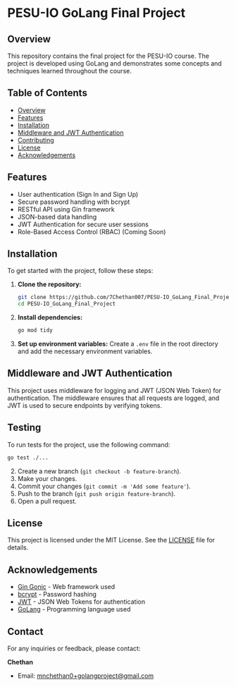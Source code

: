 # PESU-IO GoLang Final Project

## Overview
This repository contains the final project for the PESU-IO course. The project is developed using GoLang and demonstrates some concepts and techniques learned throughout the course.

## Table of Contents
- [Overview](#overview)
- [Features](#features)
- [Installation](#installation)
- [Middleware and JWT Authentication](#middleware-and-jwt-authentication)
- [Contributing](#contributing)
- [License](#license)
- [Acknowledgements](#acknowledgements)

## Features
- User authentication (Sign In and Sign Up)
- Secure password handling with bcrypt
- RESTful API using Gin framework
- JSON-based data handling
- JWT Authentication for secure user sessions
- Role-Based Access Control (RBAC) (Coming Soon)

## Installation
To get started with the project, follow these steps:

1. **Clone the repository:**
    ```sh
    git clone https://github.com/7Chethan007/PESU-IO_GoLang_Final_Project.git
    cd PESU-IO_GoLang_Final_Project
    ```

2. **Install dependencies:**
    ```sh
    go mod tidy
    ```

3. **Set up environment variables:**
    Create a `.env` file in the root directory and add the necessary environment variables.



## Middleware and JWT Authentication
This project uses middleware for logging and JWT (JSON Web Token) for authentication. The middleware ensures that all requests are logged, and JWT is used to secure endpoints by verifying tokens.

## Testing
To run tests for the project, use the following command:

```sh
go test ./...
```
2. Create a new branch (`git checkout -b feature-branch`).
3. Make your changes.
4. Commit your changes (`git commit -m 'Add some feature'`).
5. Push to the branch (`git push origin feature-branch`).
6. Open a pull request.



## License
This project is licensed under the MIT License. See the [LICENSE](../main/LICENSE) file for details.

## Acknowledgements
- [Gin Gonic](https://github.com/gin-gonic/gin) - Web framework used
- [bcrypt](https://pkg.go.dev/golang.org/x/crypto/bcrypt) - Password hashing
- [JWT](https://jwt.io/) - JSON Web Tokens for authentication
- [GoLang](https://golang.org/) - Programming language used
## Contact
For any inquiries or feedback, please contact:


**Chethan**
- Email: [mnchethan0+golangproject@gmail.com](mailto:mnchethan0+golangproject@gmail.com)
